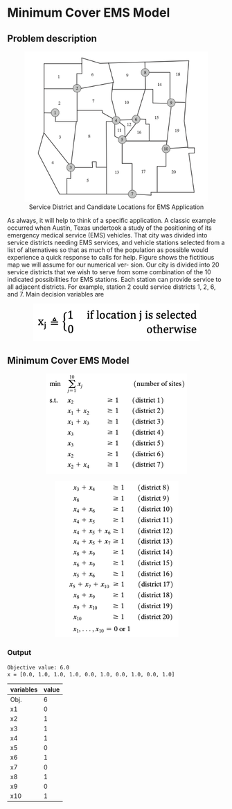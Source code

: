 

# Minimum Cover EMS Model

## Problem description

<figure align="center">
    <img src="images/district.png"
        alt="district pic">
    <figcaption >Service District and Candidate Locations for EMS Application</figcaption>
</figure>


As always, it will help to think of a specific application. A classic example occurred when Austin, Texas undertook a study of the positioning of its emergency medical service (EMS) vehicles. That city was divided into service districts needing EMS services, and vehicle stations selected from a list of alternatives so that as much of the population as possible would experience a quick response to calls for help.
Figure shows the fictitious map we will assume for our numerical ver- sion. Our city is divided into 20 service districts that we wish to serve from some combination of the 10 indicated possibilities for EMS stations. Each station can provide service to all adjacent districts. For example, station 2 could service districts 1, 2, 6, and 7. Main decision variables are


<figure align="center">
    <img src="images/equation.png"
        alt="equation pic">
</figure>

## Minimum Cover EMS Model

<figure align="center">
    <img src="images/st1.png"
        alt="st1 pic">
</figure>

<figure align="center">
    <img src="images/st2.png"
        alt="st2 pic">
</figure>


### Output
```
Objective value: 6.0
x = [0.0, 1.0, 1.0, 1.0, 0.0, 1.0, 0.0, 1.0, 0.0, 1.0]
```
|variables|value|
|---|---|
|Obj.| 6|
|x1|0|
|x2|1|
|x3|1|
|x4|1|
|x5|0|
|x6|1|
|x7|0|
|x8|1|
|x9|0|
|x10|1|
